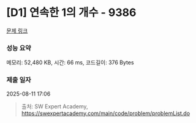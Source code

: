 # [D1] 연속한 1의 개수 - 9386 

[문제 링크](https://swexpertacademy.com/main/code/problem/problemDetail.do?contestProbId=AXALDUIq97oDFASI) 

### 성능 요약

메모리: 52,480 KB, 시간: 66 ms, 코드길이: 376 Bytes

### 제출 일자

2025-08-11 17:06



> 출처: SW Expert Academy, https://swexpertacademy.com/main/code/problem/problemList.do